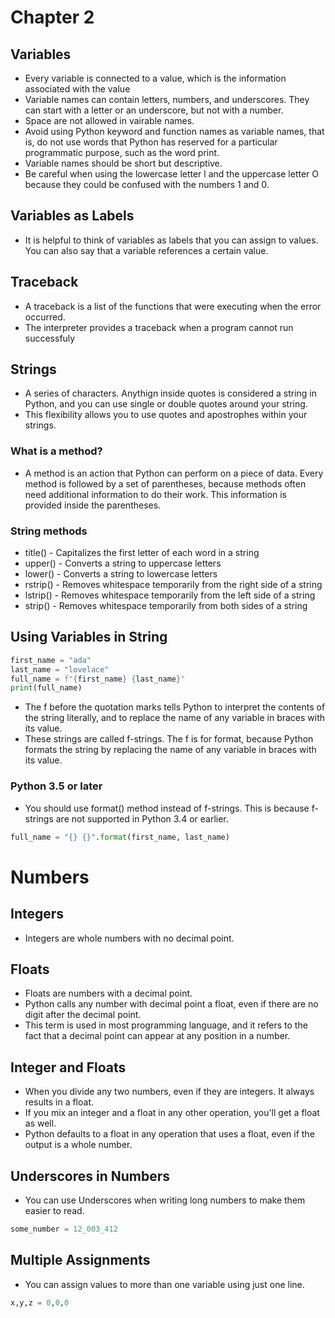 # Chapter 2

## Variables

- Every variable is connected to a value, which is the information associated with the value
- Variable names can contain letters, numbers, and underscores. They can start with a letter or an underscore, but not with a number.
- Space are not allowed in vairable names.
- Avoid using Python keyword and function names as variable names, that is, do not use words that Python has reserved for a particular programmatic purpose, such as the word print.
- Variable names should be short but descriptive.
- Be careful when using the lowercase letter l and the uppercase letter O because they could be confused with the numbers 1 and 0.

## Variables as Labels

- It is helpful to think of variables as labels that you can assign to values. You can also say that a variable references a certain value.

## Traceback

- A traceback is a list of the functions that were executing when the error occurred.
- The interpreter provides a traceback when a program cannot run successfuly

## Strings

- A series of characters. Anythign inside quotes is considered a string in Python, and you can use single or double quotes around your string.
- This flexibility allows you to use quotes and apostrophes within your strings.

### What is a method?

- A method is an action that Python can perform on a piece of data. Every method is followed by a set of parentheses, because methods often need additional information to do their work. This information is provided inside the parentheses.

### String methods

- title() - Capitalizes the first letter of each word in a string
- upper() - Converts a string to uppercase letters
- lower() - Converts a string to lowercase letters
- rstrip() - Removes whitespace temporarily from the right side of a string
- lstrip() - Removes whitespace temporarily from the left side of a string
- strip() - Removes whitespace temporarily from both sides of a string

## Using Variables in String

```python
first_name = "ada"
last_name = "lovelace"
full_name = f"{first_name} {last_name}"
print(full_name)
```

- The f before the quotation marks tells Python to interpret the contents of the string literally, and to replace the name of any variable in braces with its value.
- These strings are called f-strings. The f is for format, because Python formats the string by replacing the name of any variable in braces with its value.

### Python 3.5 or later

- You should use format() method instead of f-strings. This is because f-strings are not supported in Python 3.4 or earlier.

```python
full_name = "{} {}".format(first_name, last_name)
```
# Numbers

## Integers

- Integers are whole numbers with no decimal point.

## Floats

- Floats are numbers with a decimal point.
- Python calls any number with decimal point a float, even if there are no digit after the decimal point.
- This term is used in most programming language, and it refers to the fact that a decimal point can appear at any position in a number.


## Integer and Floats

- When you divide any two numbers, even if they are integers. It always results in a float.
- If you mix an integer and a float in any other operation, you'll get a float as well.
- Python defaults to a float in any operation that uses a float, even if the output is a whole number.


## Underscores in Numbers

- You can use Underscores when writing long numbers to make them easier to read.

```python
some_number = 12_003_412
```

## Multiple Assignments

- You can assign values to more than one variable using just one line.

```python
x,y,z = 0,0,0
```

